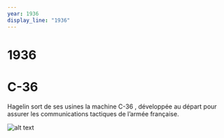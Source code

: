 ```yaml
---
year: 1936
display_line: "1936"
---
```


# 1936
# C-36
Hagelin sort de ses usines la machine C-36 , développée au départ pour assurer les communications tactiques de l’armée française.

![alt text](/frise-arcsi/img/1936/C-36.png "C-36")